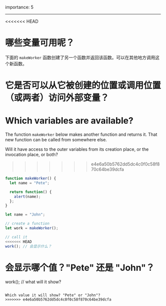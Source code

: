 importance: 5

---

<<<<<<< HEAD
# 哪些变量可用呢？

下面的 `makeWorker` 函数创建了另一个函数并返回该函数。可以在其他地方调用这个新函数。

它是否可以从它被创建的位置或调用位置（或两者）访问外部变量？
=======
# Which variables are available?

The function `makeWorker` below makes another function and returns it. That new function can be called from somewhere else.

Will it have access to the outer variables from its creation place, or the invocation place, or both?
>>>>>>> e4e6a50b5762dd5dc4c0f0c58f870c64be39dcfa

```js
function makeWorker() {
  let name = "Pete";

  return function() {
    alert(name);
  };
}

let name = "John";

// create a function
let work = makeWorker();

// call it
<<<<<<< HEAD
work(); // 会显示什么？
```

会显示哪个值？"Pete" 还是 "John"？
=======
work(); // what will it show?
```

Which value it will show? "Pete" or "John"?
>>>>>>> e4e6a50b5762dd5dc4c0f0c58f870c64be39dcfa
